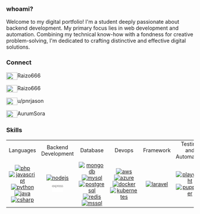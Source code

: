 ### whoami?
Welcome to my digital portfolio! I'm a student deeply passionate about backend development. My primary focus lies in web development and automation. Combining my technical know-how with a fondness for creative problem-solving, I'm dedicated to crafting distinctive and effective digital solutions.

### Connect
<p align="left">
<img align="center" src="https://www.svgrepo.com/show/331368/discord-v2.svg" height="20" width="30"/>Raizo666
</p>
<p align="left">
<img align="center" src="https://www.svgrepo.com/show/452115/telegram.svg" height="20" width="30"/>Raizo666
</p>
<p align="left">
<img align="center" src="https://www.svgrepo.com/show/452094/reddit.svg" height="20" width="30"/>u/pnrjason
</p>
<p align="left">
<img align="center" src="https://www.svgrepo.com/show/448251/twitch.svg" height="20" width="30"/>AurumSora
</p>

### Skills
<table>
    <tr>
        <td align="center">Languages</td>
        <td align="center">Backend Development</td>
        <td align="center">Database</td>
        <td align="center">Devops</td>
        <td align="center">Framework</td>
        <td align="center">Testing and Automation</td>
        <td align="center">Software</td>
    </tr>
    <tr>
        <td align="center">
            <a href="https://www.php.net" target="_blank"><img src="https://www.svgrepo.com/show/452088/php.svg" alt="php" width="30" height="30"></a>
            <a href="https://www.javascript.com/" target="_blank"><img src="https://www.svgrepo.com/show/353925/javascript.svg" alt="javascript" width="30" height="30"></a>
            <a href="https://www.python.org" target="_blank"><img src="https://www.svgrepo.com/show/452091/python.svg" alt="python" width="30" height="30"></a>
            <a href="https://www.java.com" target="_blank"><img src="https://www.svgrepo.com/show/452234/java.svg" alt="java" width="30" height="30"></a>
            <a href="https://www.w3schools.com/cs/" target="_blank"><img src="https://www.svgrepo.com/show/452184/csharp.svg" alt="csharp" width="30" height="30"></a>
        </td>
        <td align="center">
            <a href="https://nodejs.org" target="_blank"><img src="https://www.svgrepo.com/show/439238/nodejs.svg" alt="nodejs" width="30" height="30"></a>
            <a href="https://expressjs.com" target="_blank"><img src="https://raw.githubusercontent.com/devicons/devicon/master/icons/express/express-original-wordmark.svg" alt="express" width="30" height="30"></a>
        </td>
        <td align="center">
            <a href="https://www.mongodb.com" target="_blank"><img src="https://www.svgrepo.com/show/331488/mongodb.svg" alt="mongodb" width="30" height="30"></a>
            <a href="https://www.mysql.com" target="_blank"><img src="https://www.svgrepo.com/show/303251/mysql-logo.svg" alt="mysql" width="30" height="30"></a>
            <a href="https://www.postgresql.org" target="_blank"><img src="https://www.svgrepo.com/show/303301/postgresql-logo.svg" alt="postgresql" width="30" height="30"></a>
            <a href="https://redis.io" target="_blank"><img src="https://www.svgrepo.com/show/354272/redis.svg" alt="redis" width="30" height="30"></a>
            <a href="https://www.microsoft.com/en-us/sql-server" target="_blank"><img src="https://www.svgrepo.com/show/303229/microsoft-sql-server-logo.svg" alt="mssql" width="30" height="30"></a>
        </td>
        <td align="center">
            <a href="https://aws.amazon.com" target="_blank" rel="noreferrer"><img src="https://www.svgrepo.com/show/373458/aws.svg" alt="aws" width="30" height="30"></a>
            <a href="https://azure.microsoft.com" target="_blank" rel="noreferrer"><img src="https://www.svgrepo.com/show/331732/microsoft-azure.svg" alt="azure" width="30" height="30"></a>
            <a href="https://www.docker.com" target="_blank" rel="noreferrer"><img src="https://www.svgrepo.com/show/303231/docker-logo.svg" alt="docker" width="30" height="30"></a>
            <a href="https://kubernetes.io" target="_blank" rel="noreferrer"><img src="https://www.svgrepo.com/show/448233/kubernetes.svg" alt="kubernetes" width="30" height="30"></a>
        </td>
        <td align="center">
            <a href="https://laravel.com" target="_blank" rel="noreferrer"><img src="https://www.svgrepo.com/show/353985/laravel.svg" alt="laravel" width="30" height="30"></a>
        </td>
        <td align="center">
            <a href="https://playwright.dev" target="_blank" rel="noreferrer"><img src="https://avatars.githubusercontent.com/u/89237858?s=48&v=4" alt="playwright" width="30" height="30"></a>
            <a href="https://pptr.dev" target="_blank" rel="noreferrer"><img src="https://www.svgrepo.com/show/354228/puppeteer.svg" alt="puppeteer" width="30" height="30"></a>
        </td>
        <td align="center">
            <a href="https://postman.com" target="_blank" rel="noreferrer"><img src="https://www.svgrepo.com/show/354202/postman-icon.svg" alt="postman" width="30" height="30"></a>
            <a href="https://insomnia.rest" target="_blank" rel="noreferrer"><img src="https://www.svgrepo.com/show/353904/insomnia.svg" alt="insomnia" width="30" height="30"></a>
            <a href="https://portswigger.net/burp" target="_blank" rel="noreferrer"><img src="https://www.whiteoaksecurity.com/wp-content/uploads/2021/04/gc1CWg37_400x400-300x300.jpg" alt="burp suite" width="30" height="30"></a>
        </td>
    </tr>
</table>

